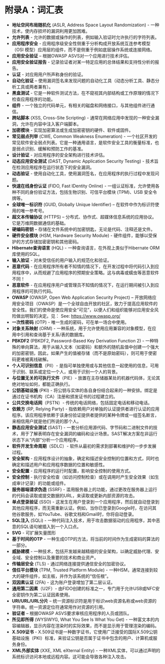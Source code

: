 # 附录A：词汇表

- **地址空间布局随机化** (ASLR, Address Space Layout Randomization) - 一种技术，使内存损坏的漏洞利用更加困难。
- **允许列表** - 允许的数据或操作的列表，例如输入验证时允许执行的字符列表。
- **应用程序安全** - 应用程序级安全性侧重于分析构成开放系统互连参考模型（OSI 模型）应用层的组件，而不是侧重于例如底层操作系统或连接网络。
- **应用安全验证** – 根据OWASP ASVS对一个应用进行技术评估。
- **应用安全验证报告** - 记录验证者对某一特定应用的总体结果和支持性分析的报告。
- **认证** - 对应用用户所声称身份的验证。
- **自动化验证** – 使用漏洞签名来发现问题的自动化工具（动态分析工具、静态分析工具或两者兼有）。
- **黑盒测试** - 它是一种软件测试方法，在不窥视其内部结构或工作原理的情况下检查应用程序的功能。
- **组件** - 一个独立的代码单元，有相关的磁盘和网络接口，与其他组件进行通信。
- **跨站脚本** (XSS, Cross-Site Scripting) - 通常在网络应用中发现的一种安全漏洞，允许在内容中注入客户端脚本。
- **加密模块** - 实现加密算法或生成加密密钥的硬件、软件或固件。
- **常见弱点列举** (CWE, Common Weakness Enumeration) - 一个社区开发的常见软件安全弱点列表。它是一种通用语言，是软件安全工具的衡量标准，也是弱点识别、缓解和预防工作的基准。
- **设计验证** - 对应用程序的安全架构进行技术评估。
- **动态应用安全测试** (DAST, Dynamic Application Security Testing) - 技术旨在检测应用程序在运行状态下的安全漏洞。
- **动态验证** - 使用自动化工具，使用漏洞签名，在应用程序的执行过程中发现问题。
- **快速在线身份认证** (FIDO, Fast IDentity Online) - 一组认证标准，允许使用各种不同的身份验证方法，包括生物识别、可信平台模块 (TPM)、USB 安全令牌等。
- **全球唯一标识符** (GUID, Globally Unique Identifier) – 在软件中作为标识符使用的唯一参考号。
- **超文本传输​​协议** (HTTPS) – 分布式、协作式、超媒体信息系统的应用协议。它是万维网数据通信的基础。
- **硬编码密钥** – 存储在文件系统中的加密钥匙，无论是代码、注释还是文件。
- **硬件安全模块** (HSM, Hardware Security Module) - 硬件组件，能够以受保护的方式存储加密密钥和其他密码。
- **Hibernate查询语言** (HQL) - 一种查询语言，在外观上类似于Hibernate ORM库使用的SQL。
- **输入验证** - 对未受信任的用户输入的规范化和验证。
- **恶意代码** - 在应用程序所有者不知情的情况下，在开发过程中将代码引入到应用程序中，从而规避了应用程序的预期安全策略。这与病毒或蠕虫等恶意软件不同！
- **恶意软件** - 在应用程序用户或管理员不知情的情况下，在运行期间被引入到应用程序的可执行代码。
- **OWASP** (OWASP, Open Web Application Security Project) – 开放网络应用安全项目（OWASP）是一个全球自由开放的社区，致力于提高应用软件的安全性。我们的使命是使应用安全“可见”，以便人们和组织能够对应用安全风险做出明智的决定。见： See: https://www.owasp.org/
- **一次性密码** (OTP) - 唯一生成的密码，可在单一场合中使用。
- **对象关系映射** (ORM) - 一种系统，用于允许使用应用兼容的对象模型，在应用中引用和查询基于关系/表的数据库。
- **PBKDF2** (PBKDF2, Password-Based Key Derivation Function 2) - 一种特殊的单向算法，用于从输入文本（如密码）和额外的随机盐值中创建一个强大的加密密钥，因此，如果产生的值被存储（而不是原始密码），则可用于使密码更难被离线破解。
- **个人可识别信息**（PII）- 是指可单独使用或与其他信息一起使用的信息，可用于识别、联系或定位一个人，或用于识别一个人的背景。
- **与位置无关的可执行文件**（PIE）- 放置在主存储器某处的机器代码体，无论其绝对地址如何，都能正确执行。
- **公钥基础设施** (PKI) - 将公钥与实体的各自身份结合起来的一种安排。绑定是通过在证书机构（CA）注册和颁发证书的过程建立的。
- **公共交换电话网**（PSTN）- 传统的电话网络，包括固定电话和移动电话。
- **依赖方** (RP, Relying Party) - 指依赖用户对单独的认证提供者进行认证的应用程序。该应用程序依赖于该身份验证提供者提供的某种令牌或一组签名断言，来相信用户就是他们所说的那个人。
- **静态应用安全测试** (SAST) - 一套分析应用源代码、字节码和二进制文件的技术，用于了解表明存在安全漏洞的编码和设计场景。SAST解决方案在非运行状态下从“内部”分析一个应用程序。
- **软件开发生命周期**（SDLC）- 软件从最初的需求到部署和维护的一步步发展过程。
- **安全架构** - 应用程序设计的抽象，确定和描述安全控制的位置和方式，同时也确定和描述用户和应用程序数据的位置和敏感性。
- **安全配置** - 应用程序的运行时配置，影响安全控制的使用方式。
- **安全控制** - 执行安全检查（如访问控制检查）或在调用时产生安全效果（如生成审计记录）的功能或组件。
- **服务器端请求伪造** (SSRF) - 滥用服务器上的功能，通过更改在服务器上运行的代码会读取或提交数据的URL，来读取或更新内部资源的攻击。
- **单点登录验证** (SSO) - 这发生在用户登录到一个应用程序，然后就自动登录到其他应用程序，而无需重新认证。例如，当你已登录到Google时，在访问其他谷歌服务，如YouTube、谷歌文档和Gmail时，你将自动登录。
- **SQL注入** (SQLi) - 一种代码注入技术，用于攻击数据驱动的应用程序，其中恶意的SQL语句被插入到一个入口点。
- **SVG** - 可扩展矢量图形
- **基于时间的OTP** - 一种生成OTP的方法，将当前的时间作为生成密码的算法的一部分。
- **威胁建模** - 一种技术，包括开发越来越精细的安全架构，以确定威胁代理、安全域、安全控制以及重要的技术和商业资产。
- **传输层安全** (TLS) - 通过网络连接提供通信安全的加密协议。
- **信任平台模块** (TPM, Trusted Platform Module) - 一种HSM，通常连接到较大的硬件组件，如主板，并作为该系统的“信任根”。
- **双因素认证** (2FA) - 这为账户登录增加了第二层认证。
- **通用第二因素**（U2F）- 由FIDO创建的标准之一，专门用于允许USB或NFC安全密钥作为第二认证因素使用。
- **URI/URL/URL分片** – 统一资源标识符是用于标识web资源名称或web资源的字符串。统一资源定位符通常用作对资源的引用。
- **验证者** – 根据OWASP ASVS要求审核应用程序的人员或团队。
- **所见即所得** (WYSIWYG, What You See Is What You Get) - 一种富文本的内容编辑器，显示内容在渲染时的实际效果，而不是显示用于管理渲染的编码。
- **X.509证书** - X.509证书是一种数字证书，它使用广泛接受的国际X.509公钥基础设施（PKI）标准，来验证公钥是否属于证书中包含的用户、计算机或服务身份。
- **XML外部实体** (XXE, XML eXternal Entity) - 一种XML实体，可以通过声明的系统标识访问本地或远程内容。这可能会导致各种注入攻击。